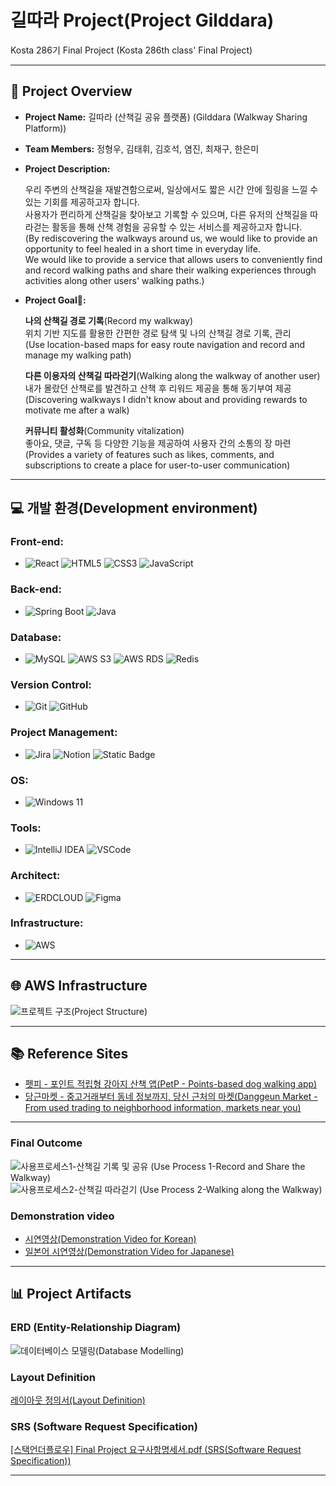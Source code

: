 # 길따라 Project(Project Gilddara)

Kosta 286기 Final Project
(Kosta 286th class' Final Project)

---

## 📑 Project Overview
- **Project Name:** 길따라 (산책길 공유 플랫폼) (Gilddara (Walkway Sharing Platform)) 
- **Team Members:** 정형우, 김태휘, 김호석, 염진, 최재구, 한은미
- **Project Description:**

  우리 주변의 산책길을 재발견함으로써, 일상에서도 짧은 시간 안에 힐링을 느낄 수 있는 기회를 제공하고자 합니다.  
사용자가 편리하게 산책길을 찾아보고 기록할 수 있으며, 다른 유저의 산책길을 따라걷는 활동을 통해 산책 경험을 공유할 수 있는 서비스를 제공하고자 합니다.  
(By rediscovering the walkways around us, we would like to provide an opportunity to feel healed in a short time in everyday life.  
We would like to provide a service that allows users to conveniently find and record walking paths and share their walking experiences through activities along other users' walking paths.)

- **Project Goal🚩:**

  **나의 산책길 경로 기록**(Record my walkway)  
  위치 기반 지도를 활용한 간편한 경로 탐색 및 나의 산책길 경로 기록, 관리  
  (Use location-based maps for easy route navigation and record and manage my walking path)
  
  **다른 이용자의 산책길 따라걷기**(Walking along the walkway of another user)  
  내가 몰랐던 산책로를 발견하고 산책 후 리워드 제공을 통해 동기부여 제공  
  (Discovering walkways I didn't know about and providing rewards to motivate me after a walk)    

  **커뮤니티 활성화**(Community vitalization)  
  좋아요, 댓글, 구독 등 다양한 기능을 제공하여 사용자 간의 소통의 장 마련  
  (Provides a variety of features such as likes, comments, and subscriptions to create a place for user-to-user communication)
  
---

## 💻 개발 환경(Development environment)

### Front-end:
- ![React](https://img.shields.io/badge/react-black?style=for-the-badge&logo=react&logoColor=%2361DAFB) ![HTML5](https://img.shields.io/badge/html5-%23E34F26?style=for-the-badge&logo=html5&logoColor=white)
![CSS3](https://img.shields.io/badge/css3-%231572B6?style=for-the-badge&logo=css3) ![JavaScript](https://img.shields.io/badge/javascript-black?style=for-the-badge&logo=javascript&logoColor=%23F7DF1E)


### Back-end:
- ![Spring Boot](https://img.shields.io/badge/springboot-6DB33F?style=for-the-badge&logo=springboot&color=white) ![Java](https://img.shields.io/badge/java-%23e14a3a?style=for-the-badge)

### Database:
- ![MySQL](https://img.shields.io/badge/mysql-%234479A1?style=for-the-badge&logo=mysql&logoColor=white)
![AWS S3](https://img.shields.io/badge/s3-%23569A31?style=for-the-badge&logo=amazons3&logoColor=white)
![AWS RDS](https://img.shields.io/badge/rds-%23527FFF?style=for-the-badge&logo=amazonrds&logoColor=white)
![Redis](https://img.shields.io/badge/redis-%23d82a20?style=for-the-badge)


### Version Control:
- ![Git](https://img.shields.io/badge/git-%23F05032?style=for-the-badge&logo=git&logoColor=white)
![GitHub](https://img.shields.io/badge/github-%23181717?style=for-the-badge&logo=github)

### Project Management:
- ![Jira](https://img.shields.io/badge/jira-%230052CC?style=for-the-badge&logo=jira)
![Notion](https://img.shields.io/badge/notion-%23000000?style=for-the-badge&logo=notion)
![Static Badge](https://img.shields.io/badge/slack-%234A154B?style=for-the-badge&logo=slack)

### OS:
- ![Windows 11](https://img.shields.io/badge/window11-blue?style=for-the-badge)

### Tools:
- ![IntelliJ IDEA](https://img.shields.io/badge/intellij-%23000000?style=for-the-badge&logo=intellijidea)
![VSCode](https://img.shields.io/badge/VSCode-%232F80ED?style=for-the-badge)


### Architect:
- ![ERDCLOUD](https://img.shields.io/badge/ERDCLOUD-black?style=for-the-badge&logo=icloud&logoColor=white)
![Figma](https://img.shields.io/badge/figma-%23F24E1E?style=for-the-badge&logo=figma&logoColor=white)

### Infrastructure:
- ![AWS](https://img.shields.io/badge/AWS-%23232F3E?style=for-the-badge&logo=amazonwebservices&logoColor=white)

---

## 🌐 AWS Infrastructure  
![프로젝트 구조(Project Structure)](https://github.com/user-attachments/assets/c551d882-7ec2-4a9b-b1fa-319c77166207)


---

## 📚 Reference Sites  
- [펫피 - 포인트 적립형 강아지 산책 앱(PetP - Points-based dog walking app)](https://www.petp.kr/)
- [당근마켓 - 중고거래부터 동네 정보까지, 당신 근처의 마켓(Danggeun Market - From used trading to neighborhood information, markets near you)](https://www.daangn.com/kr)

---

### Final Outcome 
![사용프로세스1-산책길 기록 및 공유 (Use Process 1-Record and Share the Walkway)](https://github.com/user-attachments/assets/807f9d9a-9e03-4d25-a0da-a55d44b86cb0)
![사용프로세스2-산책길 따라걷기 (Use Process 2-Walking along the Walkway)](https://github.com/user-attachments/assets/36182fe4-bf39-453f-9068-81f9d6d8d859)

### Demonstration video
- [시연영상(Demonstration Video for Korean)](https://www.youtube.com/watch?v=FEFOfonJVhA)
- [일본어 시연영상(Demonstration Video for Japanese)](https://youtu.be/kOPR35cTxsA?feature=shared)
  
---

## 📊 Project Artifacts

### ERD (Entity-Relationship Diagram)  
![데이터베이스 모델링(Database Modelling)](https://github.com/user-attachments/assets/d783453f-a41d-4609-b3c2-a7656203d03f)

### Layout Definition  

[레이아웃 정의서(Layout Definition)](https://www.figma.com/design/VkhgfxGTFE0p0pj8XvpbNO/%EB%A0%88%EC%9D%B4%EC%95%84%EC%9B%83-%EC%A0%95%EC%9D%98%EC%84%9C?node-id=0-1&p=f&t=Os4JbF5imC2lhyCb-0)

### SRS (Software Request Specification)  

[[스택언더플로우] Final Project 요구사항명세서.pdf (SRS(Software Request Specification))](https://github.com/user-attachments/files/18191679/Final.Project.pdf)

---
